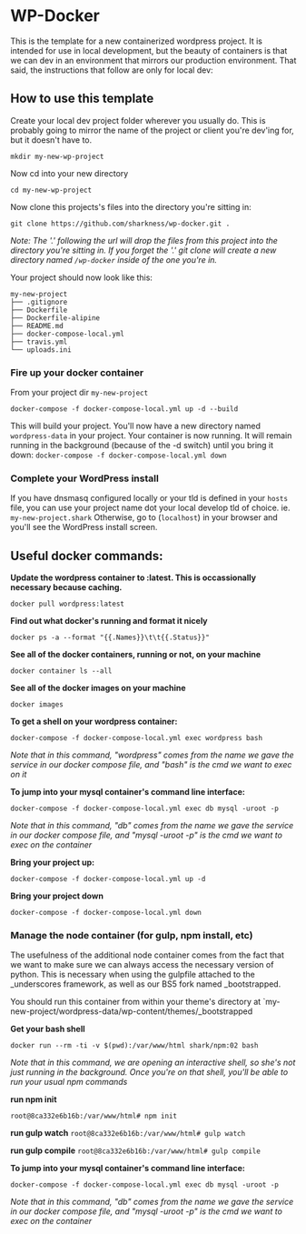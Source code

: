 # WP-Docker
This is the template for a new containerized wordpress project. It is intended for use in local development, but the beauty of containers is that we can dev in an environment that mirrors our production environment. That said, the instructions that follow are only for local dev:

## How to use this template

Create your local dev project folder wherever you usually do. This is probably going to mirror the name of the project or client you're dev'ing for, but it doesn't have to.

`mkdir my-new-wp-project`

Now cd into your new directory

`cd my-new-wp-project`

Now clone this projects's files into the directory you're sitting in:

`git clone https://github.com/sharkness/wp-docker.git .`

*Note: The '.' following the url will drop the files from this project into the directory you're sitting in. If you forget the '.' git clone will create a new directory named `/wp-docker` inside of the one you're in.*

Your project should now look like this:

```
my-new-project
├── .gitignore
├── Dockerfile
├── Dockerfile-alipine
├── README.md
├── docker-compose-local.yml
├── travis.yml
└── uploads.ini
```

### Fire up your docker container

From your project dir `my-new-project`

`docker-compose -f docker-compose-local.yml up -d --build`

This will build your project. You'll now have a new directory named `wordpress-data` in your project. Your container is now running. It will remain running in the background (because of the -d switch) until you bring it down: `docker-compose -f docker-compose-local.yml down`

### Complete your WordPress install
If you have dnsmasq configured locally or your tld is defined in your `hosts` file, you can use your project name dot your local develop tld of choice. ie. `my-new-project.shark`  Otherwise, go to (`localhost`) in your browser and you'll see the WordPress install screen.

## Useful docker commands:

**Update the wordpress container to :latest. This is occassionally necessary because caching.**

`docker pull wordpress:latest`

**Find out what docker's running and format it nicely**

`docker ps -a --format "{{.Names}}\t\t{{.Status}}"`

**See all of the docker containers, running or not, on your machine**

`docker container ls --all`

**See all of the docker images on your machine**

`docker images`

**To get a shell on your wordpress container:**

`docker-compose -f docker-compose-local.yml exec wordpress bash`

*Note that in this command, "wordpress" comes from the name we gave the service in our docker compose file, and "bash" is the cmd we want to exec on it*

**To jump into your mysql container's command line interface:**

`docker-compose -f docker-compose-local.yml exec db mysql -uroot -p`

*Note that in this command, "db" comes from the name we gave the service in our docker compose file, and "mysql -uroot -p" is the cmd we want to exec on the container*

**Bring your project up:**

`docker-compose -f docker-compose-local.yml up -d`

**Bring your project down**

`docker-compose -f docker-compose-local.yml down`

### Manage the node container (for gulp, npm install, etc)

The usefulness of the additional node container comes from the fact that we want to make sure we can always access the necessary version of python. This is necessary when using the gulpfile attached to the _underscores framework, as well as our BS5 fork named _bootstrapped. 

You should run this container from within your theme's directory at `my-new-project/wordpress-data/wp-content/themes/_bootstrapped

**Get your bash shell**

`docker run --rm -ti -v $(pwd):/var/www/html shark/npm:02 bash`

*Note that in this command, we are opening an interactive shell, so she's not just running in the background. Once you're on that shell, you'll be able to run your usual npm <whatever> commands* 

**run npm init**

`root@8ca332e6b16b:/var/www/html# npm init`

**run gulp watch**
`root@8ca332e6b16b:/var/www/html# gulp watch`

**run gulp compile**
`root@8ca332e6b16b:/var/www/html# gulp compile`

**To jump into your mysql container's command line interface:**

`docker-compose -f docker-compose-local.yml exec db mysql -uroot -p`

*Note that in this command, "db" comes from the name we gave the service in our docker compose file, and "mysql -uroot -p" is the cmd we want to exec on the container*
